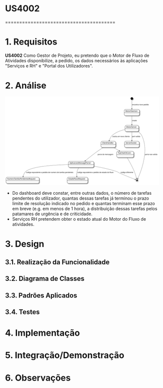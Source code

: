 # US4002
=======================================


# 1. Requisitos

**US4002** Como Gestor de Projeto, eu pretendo que o Motor de Fluxo de Atividades disponibilize, a pedido, os dados necessários às aplicações "Serviços e RH" e "Portal dos Utilizadores".

# 2. Análise

![MD4002.svg](MD4002.svg)

* Do dashboard deve constar, entre outras dados, o número de tarefas pendentes do utilizador, quantas dessas tarefas já terminou o prazo limite de resolução indicado no pedido e quantas terminam esse prazo em breve (e.g. em menos de 1 hora), a distribuição dessas tarefas pelos patamares de urgência e de criticidade.
* Serviços RH pretendem obter o estado atual do Motor do Fluxo de atividades.

# 3. Design

## 3.1. Realização da Funcionalidade

## 3.2. Diagrama de Classes

## 3.3. Padrões Aplicados

## 3.4. Testes 


# 4. Implementação


# 5. Integração/Demonstração


# 6. Observações





